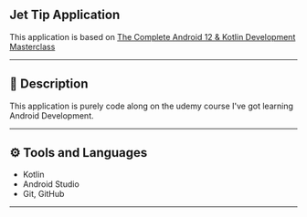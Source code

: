 ## Jet Tip Application

This application is based on [The Complete Android 12 & Kotlin Development Masterclass](https://www.udemy.com/course/android-kotlin-developer/)

---

## 📝 Description

This application is purely code along on the udemy course I've got learning Android Development.

---

## ⚙️ Tools and Languages

- Kotlin
- Android Studio
- Git, GitHub

---

